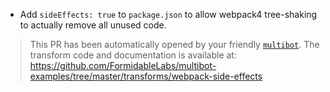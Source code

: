 * Add `sideEffects: true` to `package.json` to allow webpack4 tree-shaking to actually remove all unused code.

> This PR has been automatically opened by your friendly [`multibot`](https://github.com/FormidableLabs/multibot/). The transform code and documentation is available at: https://github.com/FormidableLabs/multibot-examples/tree/master/transforms/webpack-side-effects
